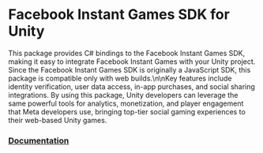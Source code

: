 # Facebook Instant Games SDK for Unity

This package provides C# bindings to the Facebook Instant Games SDK, making it easy to integrate Facebook Instant Games with your Unity project. Since the Facebook Instant Games SDK is originally a JavaScript SDK, this package is compatible only with web builds.\n\nKey features include identity verification, user data access, in-app purchases, and social sharing integrations. By using this package, Unity developers can leverage the same powerful tools for analytics, monetization, and player engagement that Meta developers use, bringing top-tier social gaming experiences to their web-based Unity games.

### [Documentation](./Documentation~/index.md)
